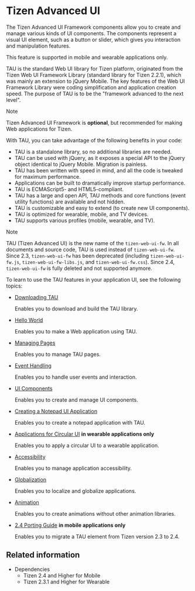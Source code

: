 # Tizen Advanced UI

The Tizen Advanced UI Framework components allow you to create and manage various kinds of UI components. The components represent a visual UI element, such as a button or slider, which gives you interaction and manipulation features.

This feature is supported in mobile and wearable applications only.

TAU is the standard Web UI library for Tizen platform, originated from the Tizen Web UI Framework Library (standard library for Tizen 2.2.1), which was mainly an extension to jQuery Mobile. The key features of the Web UI Framework Library were coding simplification and application creation speed.  The purpose of TAU is to be the "framework advanced to the next level".

> [!NOTE]
> Tizen Advanced UI Framework is **optional**, but recommended for making Web applications for Tizen.

With TAU, you can take advantage of the following benefits in your code:

- TAU is a standalone library, so no additional libraries are needed.
- TAU can be used with jQuery, as it exposes a special API to the jQuery object identical to jQuery Mobile. Migration is painless.
- TAU has been written with speed in mind, and all the code is tweaked for maximum performance.
- Applications can be built to dramatically improve startup performance.
- TAU is ECMAScript5- and HTML5-compliant.
- TAU has a large and open API, TAU methods and core functions (event utility functions) are available and not hidden.
- TAU is customizable and easy to extend (to create new UI components).
- TAU is optimized for wearable, mobile, and TV devices.
- TAU supports various profiles (mobile, wearable, and TV).

> [!NOTE]
> TAU (Tizen Advanced UI) is the new name of the `tizen-web-ui-fw`. In all documents and source code, TAU is used instead of `tizen-web-ui-fw`.  
> Since 2.3, `tizen-web-ui-fw` has been deprecated (including `tizen-web-ui-fw.js`, `tizen-web-ui-fw-libs.js`, and `tizen-web-ui-fw.css`). Since 2.4, `tizen-web-ui-fw` is fully deleted and not supported anymore.

To learn to use the TAU features in your application UI, see the following topics:

- [Downloading TAU](./download-tau.md)

  Enables you to download and build the TAU library.

- [Hello World](./helloworld.md)

  Enables you to make a Web application using TAU.

- [Managing Pages](./managing-page.md)

  Enables you to manage TAU pages.

- [Event Handling](./event-handling.md)

  Enables you to handle user events and interaction.

- [UI Components](./ui-component.md)

  Enables you to create and manage UI components.

- [Creating a Notepad UI Application](./notepad.md)

  Enables you to create a notepad application with TAU.

- [Applications for Circular UI](./circular-ui.md) **in wearable applications only**

  Enables you to apply a circular UI to a wearable application.

- [Accessibility](./accessibility.md)

  Enables you to manage application accessibility.

- [Globalization](./globalization.md)

  Enables you to localize and globalize applications.

- [Animation](./animation.md)

  Enables you to create animations without other animation libraries.

- [2.4 Porting Guide](./tau-porting.md) **in mobile applications only**

  Enables you to migrate a TAU element from Tizen version 2.3 to 2.4.

## Related information
* Dependencies
  - Tizen 2.4 and Higher for Mobile
  - Tizen 2.3.1 and Higher for Wearable
